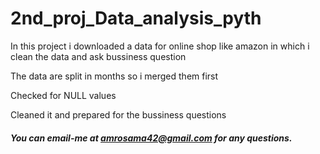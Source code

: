 # 2nd_proj_Data_analysis_pyth
In this project i downloaded a data for online shop like amazon in which i clean the data and ask bussiness question

The data are split in months so i merged them first

Checked for NULL values

Cleaned it and prepared for the bussiness questions
 
##### You can email-me at amrosama42@gmail.com for any questions.
